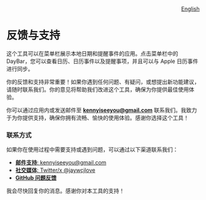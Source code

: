 <p align="right">
  <a href="./feedback.md">English</a>
</p>
<!--rehype:style=float: right; bottom: -36px; position: relative;-->

反馈与支持
===

这个工具可以在菜单栏展示本地日期和提醒事件的应用。点击菜单栏中的 DayBar，您可以查看日历、日历事件以及提醒事项，并且可以与 Apple 日历事件进行同步。

你的反馈和支持非常重要！如果你遇到任何问题、有疑问，或想提出新功能建议，请随时联系我们。你的意见将帮助我们改进这个工具，确保为你提供最佳使用体验。  

你可以通过应用内或发送邮件至 **kennyiseeyou@gmail.com** 联系我们。我致力于为你提供支持，确保你拥有流畅、愉快的使用体验。感谢你选择这个工具！  

### 联系方式  

如果你在使用过程中需要支持或遇到问题，可以通过以下渠道联系我们：  

- [**邮件支持**: kennyiseeyou@gmail.com](mailto:kennyiseeyou@gmail.com)  
- [**社交媒体**: Twitter/x @jaywcjlove](https://twitter.com/jaywcjlove)  
- [**GitHub 问题反馈**](https://github.com/jaywcjlove/daybar/issues/new/choose)  

我会尽快回复你的消息。感谢你对本工具的支持！